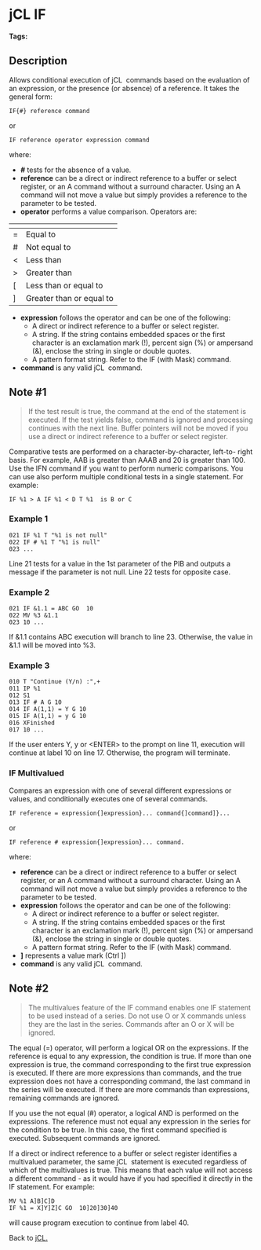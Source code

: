 # jCL IF

<PageHeader />

**Tags:**
<badge text='jcl' vertical='middle' />

## Description

Allows conditional execution of jCL  commands based on the evaluation of an expression, or the presence (or absence) of a reference. It takes the general form:

```
IF{#} reference command
```

or

```
IF reference operator expression command
```

where:

- **#** tests for the absence of a value.
- **reference** can be a direct or indirect reference to a buffer or select register, or an A command without a surround character. Using an A command will not move a value but simply provides a reference to the parameter to be tested.
- **operator** performs a value comparison. Operators are:

| <!----> | <!----> |
| --- | --- |
| = | Equal to |
| # | Not equal to |
| &lt; | Less than |
| &gt; | Greater than |
| [ | Less than or equal to |
| ] | Greater than or equal to |

- **expression** follows the operator and can be one of the following:
  - A direct or indirect reference to a buffer or select register.
  - A string. If the string contains embedded spaces or the first character is an exclamation mark (!), percent sign (%) or ampersand (&), enclose the string in single or double quotes.
  - A pattern format string. Refer to the IF (with Mask) command.
- **command** is any valid jCL  command.

## Note #1

> If the test result is true, the command at the end of the statement is executed. If the test yields false, command is ignored and processing continues with the next line. Buffer pointers will not be moved if you use a direct or indirect reference to a buffer or select register.

Comparative tests are performed on a character-by-character, left-to- right basis. For example, AAB is greater than AAAB and 20 is greater than 100. Use the IFN command if you want to perform numeric comparisons. You can use also perform multiple conditional tests in a single statement. For example:

```
IF %1 > A IF %1 < D T %1  is B or C
```

### Example 1

```
021 IF %1 T "%1 is not null"
022 IF # %1 T "%1 is null"
023 ...
```

Line 21 tests for a value in the 1st parameter of the PIB and outputs a message if the parameter is not null. Line 22 tests for opposite case.

### Example 2

```
021 IF &1.1 = ABC GO  10
022 MV %3 &1.1
023 10 ...
```

If &1.1 contains ABC execution will branch to line 23. Otherwise, the value in &1.1 will be moved into %3.

### Example 3

```
010 T "Continue (Y/n) :",+
011 IP %1
012 S1
013 IF # A G 10
014 IF A(1,1) = Y G 10
015 IF A(1,1) = y G 10
016 XFinished
017 10 ...
```

If the user enters Y, y or &lt;ENTER&gt; to the prompt on line 11, execution will continue at label 10 on line 17. Otherwise, the program will terminate.

### IF Multivalued

Compares an expression with one of several different expressions or values, and conditionally executes one of several commands.

```
IF reference = expression{]expression}... command{]command]}...
```

or

```
IF reference # expression{]expression}... command.
```

where:

- **reference** can be a direct or indirect reference to a buffer or select register, or an A command without a surround character. Using an A command will not move a value but simply provides a reference to the parameter to be tested.
- **expression** follows the operator and can be one of the following:
  - A direct or indirect reference to a buffer or select register.
  - A string. If the string contains embedded spaces or the first character is an exclamation mark (!), percent sign (%) or ampersand (&), enclose the string in single or double quotes.
  - A pattern format string. Refer to the IF (with Mask) command.
- **]** represents a value mark (Ctrl ])
- **command** is any valid jCL  command.

## Note #2

> The multivalues feature of the IF command enables one IF statement to be used instead of a series. Do not use O or X commands unless they are the last in the series. Commands after an O or X will be ignored.

The equal (=) operator, will perform a logical OR on the expressions. If the reference is equal to any expression, the condition is true. If more than one expression is true, the command corresponding to the first true expression is executed. If there are more expressions than commands, and the true expression does not have a corresponding command, the last command in the series will be executed. If there are more commands than expressions, remaining commands are ignored.

If you use the not equal (#) operator, a logical AND is performed on the expressions. The reference must not equal any expression in the series for the condition to be true. In this case, the first command specified is executed. Subsequent commands are ignored.

If a direct or indirect reference to a buffer or select register identifies a multivalued parameter, the same jCL  statement is executed regardless of which of the multivalues is true. This means that each value will not access a different command - as it would have if you had specified it directly in the IF statement. For example:

```
MV %1 A]B]C]D
IF %1 = X]Y]Z]C GO  10]20]30]40
```

will cause program execution to continue from label 40.

Back to [jCL.](./../README.md)
  
<PageFooter />
